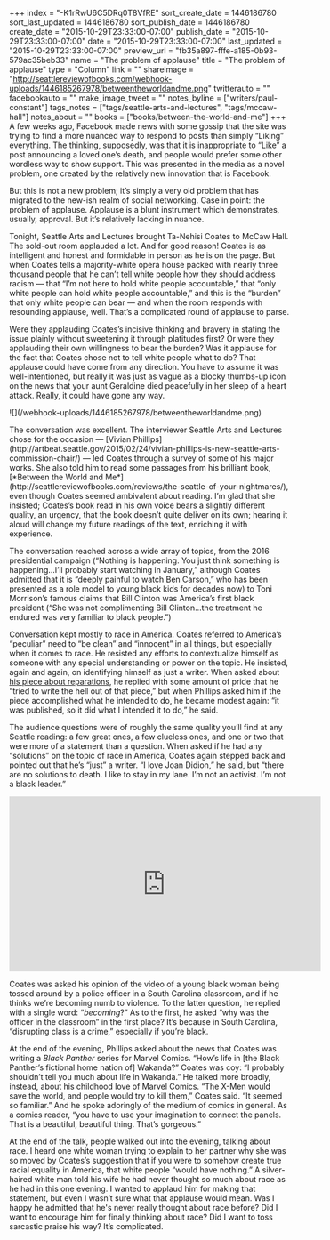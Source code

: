 +++
index = "-K1rRwU6C5DRq0T8VfRE"
sort_create_date = 1446186780
sort_last_updated = 1446186780
sort_publish_date = 1446186780
create_date = "2015-10-29T23:33:00-07:00"
publish_date = "2015-10-29T23:33:00-07:00"
date = "2015-10-29T23:33:00-07:00"
last_updated = "2015-10-29T23:33:00-07:00"
preview_url = "fb35a897-fffe-a185-0b93-579ac35beb33"
name = "The problem of applause"
title = "The problem of applause"
type = "Column"
link = ""
shareimage = "http://seattlereviewofbooks.com/webhook-uploads/1446185267978/betweentheworldandme.png"
twitterauto = ""
facebookauto = ""
make_image_tweet = ""
notes_byline = ["writers/paul-constant"]
tags_notes = ["tags/seattle-arts-and-lectures", "tags/mccaw-hall"]
notes_about = ""
books = ["books/between-the-world-and-me"]
+++
A few weeks ago, Facebook made news with some gossip that the site was trying to find a more nuanced way to respond to posts than simply “Liking” everything. The thinking, supposedly, was that it is inappropriate to “Like” a post announcing a loved one’s death, and people would prefer some other wordless way to show support. This was presented in the media as a novel problem, one created by the relatively new innovation that is Facebook.

But this is not a new problem; it’s simply a very old problem that has migrated to the new-ish  realm of social networking. Case in point: the problem of applause. Applause is a blunt instrument which demonstrates, usually, approval. But it’s relatively lacking in nuance.

Tonight, Seattle Arts and Lectures brought Ta-Nehisi Coates to McCaw Hall. The sold-out room applauded a lot. And for good reason! Coates is as intelligent and honest and formidable in person as he is on the page. But when Coates tells a majority-white opera house packed with nearly three thousand people that he can’t tell white people how they should address racism — that “I’m not here to hold white people accountable,” that “only white people can hold white people accountable,” and this is the “burden” that only white people can bear — and when the room responds with resounding applause, well. That’s a complicated round of applause to parse.

Were they applauding Coates’s incisive thinking and bravery in stating the issue plainly without sweetening it through platitudes first? Or were they applauding their own willingness to bear the burden? Was it applause for the fact that Coates chose not to tell white people what to do? That applause could have come from any direction. You have to assume it was well-intentioned, but really it was just as vague as a blocky thumbs-up icon on the news that your aunt Geraldine died peacefully in her sleep of a heart attack. Really, it could have gone any way.

<div class="break"></div>

<p class="image-left">![](/webhook-uploads/1446185267978/betweentheworldandme.png)</p>The conversation was excellent. The interviewer Seattle Arts and Lectures chose for the occasion — [Vivian Phillips](http://artbeat.seattle.gov/2015/02/24/vivian-phillips-is-new-seattle-arts-commission-chair/) — led Coates through a survey of some of his major works. She also told him to read some passages from his brilliant book, [*Between the World and Me*](http://seattlereviewofbooks.com/reviews/the-seattle-of-your-nightmares/), even though Coates seemed ambivalent about reading. I’m glad that she insisted; Coates’s book read in his own voice bears a slightly different quality, an urgency, that the book doesn’t quite deliver on its own; hearing it aloud will change my future readings of the text, enriching it with experience.

The conversation reached across a wide array of topics, from the 2016 presidential campaign (“Nothing is happening. You just think something is happening…I’ll probably start watching in January,” although Coates admitted that it is “deeply painful to watch Ben Carson,” who has been presented as a role model to young black kids for decades now) to Toni Morrison’s famous claims that Bill Clinton was America’s first black president (“She was not complimenting Bill Clinton…the treatment he endured was very familiar to black people.”) 

Conversation kept mostly to race in America. Coates referred to America’s “peculiar” need to “be clean” and “innocent” in all things, but especially when it comes to race. He resisted any efforts to contextualize himself as someone with any special understanding or power on the topic. He insisted, again and again, on identifying himself as just a writer. When asked about [his piece about reparations](http://www.theatlantic.com/magazine/archive/2014/06/the-case-for-reparations/361631/), he replied with some amount of pride that he “tried to write the hell out of that piece,” but when Phillips asked him if the piece accomplished what he intended to do, he became modest again: “it was published, so it did what I intended it to do,” he said.

The audience questions were of roughly the same quality you’ll find at any Seattle reading: a few great ones, a few clueless ones, and one or two that were more of a statement than a question. When asked if he had any “solutions” on the topic of race in America, Coates again stepped back and pointed out that he’s “just” a writer. “I love Joan Didion,” he said, but “there are no solutions to death. I like to stay in my lane. I’m not an activist. I’m not a black leader.”

<iframe width="560" height="315" src="https://www.youtube.com/embed/qBSrccdaqXo?rel=0" frameborder="0" allowfullscreen></iframe>

Coates was asked his opinion of the video of a young black woman being tossed around by a police officer in a South Carolina classroom, and if he thinks we’re becoming numb to violence. To the latter question, he replied with a single word: “*becoming*?” As to the first, he asked “why was the officer in the classroom” in the first place? It’s because in South Carolina, “disrupting class is a crime,” especially if you’re black.

At the end of the evening, Phillips asked about the news that Coates was writing a *Black Panther* series for Marvel Comics. “How’s life in [the Black Panther’s fictional home nation of] Wakanda?” Coates was coy: “I probably shouldn’t tell you much about life in Wakanda.” He talked more broadly, instead, about his childhood love of Marvel Comics. “The X-Men would save the world, and people would try to kill them,” Coates said. “It seemed so familiar.” And he spoke adoringly of the medium of comics in general. As a comics reader, “you have to use your imagination to connect the panels. That is a beautiful, beautiful thing. That’s gorgeous.”

At the end of the talk, people walked out into the evening, talking about race. I heard one white woman trying to explain to her partner why she was so moved by Coates’s suggestion that if you were to somehow create true racial equality in America, that white people “would have nothing.” A silver-haired white man told his wife he had never thought so much about race as he had in this one evening. I wanted to applaud him for making that statement, but even I wasn’t sure what that applause would mean. Was I happy he admitted that he's never really thought about race before? Did I want to encourage him for finally thinking about race? Did I want to toss sarcastic praise his way? It’s complicated. 